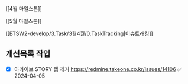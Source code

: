 

[[4월 마일스톤]]

[[5월 마일스톤]]


[[BTSW2-develop/3.Task/3월4월/0.TaskTracking|이슈트래킹]] 

## 개선목록 작업
- [x] 아카이브 STORY 탭 제거  https://redmine.takeone.co.kr/issues/14106 ✅ 2024-04-05